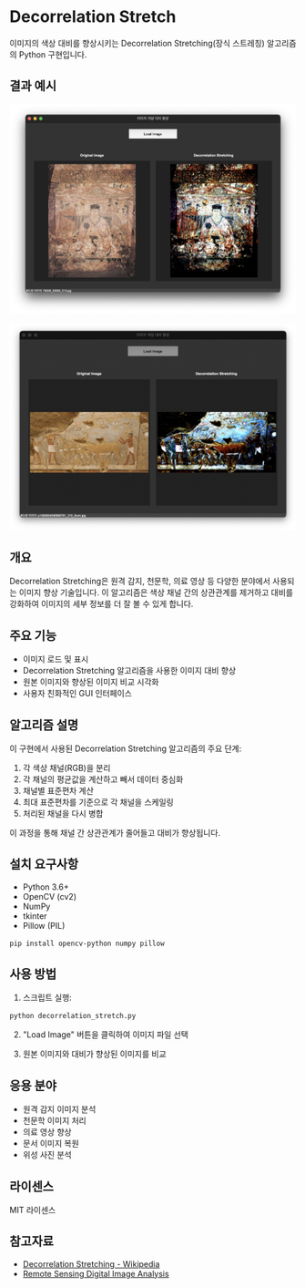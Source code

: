 # Decorrelation Stretch

이미지의 색상 대비를 향상시키는 Decorrelation Stretching(장식 스트레칭) 알고리즘의 Python 구현입니다.

## 결과 예시

![Decorrelation Stretching 결과 1](decost.png)

![Decorrelation Stretching 결과 2](decost2.png)

## 개요

Decorrelation Stretching은 원격 감지, 천문학, 의료 영상 등 다양한 분야에서 사용되는 이미지 향상 기술입니다. 이 알고리즘은 색상 채널 간의 상관관계를 제거하고 대비를 강화하여 이미지의 세부 정보를 더 잘 볼 수 있게 합니다.

## 주요 기능

- 이미지 로드 및 표시
- Decorrelation Stretching 알고리즘을 사용한 이미지 대비 향상
- 원본 이미지와 향상된 이미지 비교 시각화
- 사용자 친화적인 GUI 인터페이스

## 알고리즘 설명

이 구현에서 사용된 Decorrelation Stretching 알고리즘의 주요 단계:

1. 각 색상 채널(RGB)을 분리
2. 각 채널의 평균값을 계산하고 빼서 데이터 중심화
3. 채널별 표준편차 계산
4. 최대 표준편차를 기준으로 각 채널을 스케일링
5. 처리된 채널을 다시 병합

이 과정을 통해 채널 간 상관관계가 줄어들고 대비가 향상됩니다.

## 설치 요구사항

- Python 3.6+
- OpenCV (cv2)
- NumPy
- tkinter
- Pillow (PIL)

```bash
pip install opencv-python numpy pillow
```

## 사용 방법

1. 스크립트 실행:
```bash
python decorrelation_stretch.py
```

2. "Load Image" 버튼을 클릭하여 이미지 파일 선택

3. 원본 이미지와 대비가 향상된 이미지를 비교

## 응용 분야

- 원격 감지 이미지 분석
- 천문학 이미지 처리
- 의료 영상 향상
- 문서 이미지 복원
- 위성 사진 분석

## 라이센스

MIT 라이센스

## 참고자료

- [Decorrelation Stretching - Wikipedia](https://en.wikipedia.org/wiki/Decorrelation_stretching)
- [Remote Sensing Digital Image Analysis](https://www.springer.com/gp/book/9783642300615)

